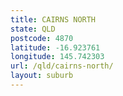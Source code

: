 ```yaml
---
title: CAIRNS NORTH
state: QLD
postcode: 4870
latitude: -16.923761
longitude: 145.742303
url: /qld/cairns-north/
layout: suburb
---
```

